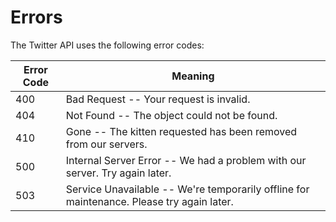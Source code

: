 # Errors

The Twitter API uses the following error codes:

Error Code | Meaning
---------- | -------
400 | Bad Request -- Your request is invalid.
404 | Not Found -- The object could not be found.
410 | Gone -- The kitten requested has been removed from our servers.
500 | Internal Server Error -- We had a problem with our server. Try again later.
503 | Service Unavailable -- We're temporarily offline for maintenance. Please try again later.
